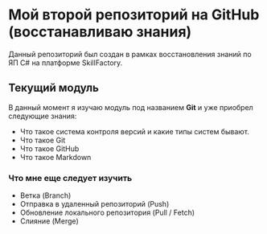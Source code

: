 # Мой второй репозиторий на GitHub (восстанавливаю знания)
Данный репозиторий был создан в рамках восстановления знаний по ЯП C# на платформе SkillFactory.
## Текущий модуль
В данный момент я изучаю модуль под названием **Git**
и уже приобрел следующие знания:
* Что такое система контроля версий и какие типы систем бывают.
* Что такое Git
* Что такое GitHub
* Что такое Markdown
### Что мне еще следует изучить
* Ветка (Branch)
* Отправка в удаленный репозиторий (Push)
* Обновление локального репозитория (Pull / Fetch)
* Слияние (Merge)